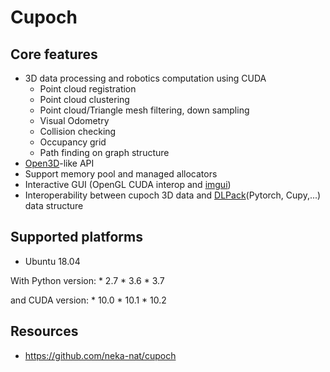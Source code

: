 # Cupoch

## Core features

* 3D data processing and robotics computation using CUDA
    * Point cloud registration
    * Point cloud clustering
    * Point cloud/Triangle mesh filtering, down sampling
    * Visual Odometry
    * Collision checking
    * Occupancy grid
    * Path finding on graph structure
* [Open3D](https://github.com/intel-isl/Open3D)-like API
* Support memory pool and managed allocators
* Interactive GUI (OpenGL CUDA interop and [imgui](https://github.com/ocornut/imgui))
* Interoperability between cupoch 3D data and [DLPack](https://github.com/dmlc/dlpack)(Pytorch, Cupy,...) data structure

## Supported platforms

* Ubuntu 18.04

With Python version: * 2.7 * 3.6 * 3.7

and CUDA version: * 10.0 * 10.1 * 10.2

## Resources

* https://github.com/neka-nat/cupoch